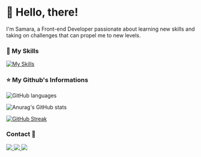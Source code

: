 # 👋 Hello, there!

I'm Samara, a Front-end Developer passionate about learning new skills and taking on challenges that can propel me to new levels.

### 🚀 My Skills

[![My Skills](https://skillicons.dev/icons?i=html,css,js,ts,react,next,nodejs,tailwind,materialui,docker,mongodb,prisma,figma,git,redux,sass,graphql,firebase&perline=7)](https://skillicons.dev)

### ⭐ My Github's Informations

<div>

  ![GitHub languages](https://github-readme-stats.vercel.app/api/top-langs/?username=scarvalhos&layout=compact&langs_count=7&theme=radical)

  ![Anurag's GitHub stats](https://github-readme-stats.vercel.app/api?username=scarvalhos&show_icons=true&theme=radical)

  [![GitHub Streak](https://github-readme-streak-stats.herokuapp.com/?user=scarvalhos&theme=radical)](https://github-readme-streak-stats.herokuapp.com/?user=scarvalhos&theme=radical)

</div>

### Contact 💜

<div>
  <a href="https://instagram.com/devcarvalhos/">
    <img src="https://img.shields.io/badge/Instagram-141321?style=flat&logo=instagram&logoColor=ffffff"/>
  </a>
  <a href="https://www.linkedin.com/in/samcarvalhos/">
    <img src="https://img.shields.io/badge/LinkedIn-141321?style=flat&logo=linkedin&logoColor=ffffff"/>
  </a>
  <a href="mailto:samcarvalhods@gmail.com">
    <img src="https://img.shields.io/badge/Gmail-141321?style=flat&logo=gmail&logoColor=ffffff"/>
  </a>
</div>
